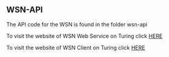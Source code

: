 ## WSN-API
The API code for the WSN is found in the folder wsn-api 

To visit the website of WSN Web Service on Turing click [HERE](http://turing.une.edu.au/~jsteph32/wsn-api/)

To visit the website of WSN Client on Turing click [HERE](http://turing.une.edu.au/~jsteph32/wsn-client/)


